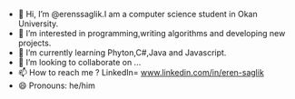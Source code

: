 - 👋 Hi, I’m @erenssaglik.I am a computer science student in Okan University.
- 👀 I’m interested in programming,writing algorithms and developing new projects.
- 🌱 I’m currently learning Phyton,C#,Java and Javascript.
- 💞️ I’m looking to collaborate on ...
- 📫 How to reach me ? LinkedIn= www.linkedin.com/in/eren-saglik
- 😄 Pronouns: he/him


<!---
erenssaglik/erenssaglik is a ✨ special ✨ repository because its `README.md` (this file) appears on your GitHub profile.
You can click the Preview link to take a look at your changes.
--->
